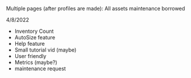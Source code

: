 
Multiple pages (after profiles are made): 
    All assets
    maintenance
    borrowed
   
4/8/2022
- Inventory Count
- AutoSize feature
- Help feature
- Small tutorial vid (maybe)
- User friendly
- Metrics (maybe?)
- maintenance request
